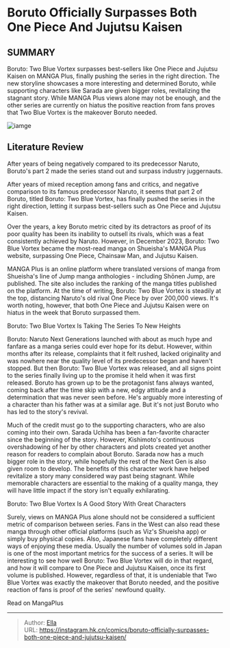 # Boruto Officially Surpasses Both One Piece And Jujutsu Kaisen


## SUMMARY 



  Boruto: Two Blue Vortex surpasses best-sellers like One Piece and Jujutsu Kaisen on MANGA Plus, finally pushing the series in the right direction.   The new storyline showcases a more interesting and determined Boruto, while supporting characters like Sarada are given bigger roles, revitalizing the stagnant story.   While MANGA Plus views alone may not be enough, and the other series are currently on hiatus the positive reaction from fans proves that Two Blue Vortex is the makeover Boruto needed.  

![iamge](https://static1.srcdn.com/wordpress/wp-content/uploads/2023/12/boruto-with-luffy-from-one-piece-and-yuji-from-jujutsu-kaisen.jpg)

## Literature Review

After years of being negatively compared to its predecessor Naruto, Boruto&#39;s part 2 made the series stand out and surpass industry juggernauts.




After years of mixed reception among fans and critics, and negative comparison to its famous predecessor Naruto, it seems that part 2 of Boruto, titled Boruto: Two Blue Vortex, has finally pushed the series in the right direction, letting it surpass best-sellers such as One Piece and Jujutsu Kaisen.




Over the years, a key Boruto metric cited by its detractors as proof of its poor quality has been its inability to outsell its rivals, which was a feat consistently achieved by Naruto. However, in December 2023, Boruto: Two Blue Vortex became the most-read manga on Shueisha&#39;s MANGA Plus website, surpassing One Piece, Chainsaw Man, and Jujutsu Kaisen.

          

MANGA Plus is an online platform where translated versions of manga from Shueisha&#39;s line of Jump manga anthologies - including Shōnen Jump, are published. The site also includes the ranking of the manga titles published on the platform. At the time of writing, Boruto: Two Blue Vortex is steadily at the top, distancing Naruto&#39;s old rival One Piece by over 200,000 views. It&#39;s worth noting, however, that both One Piece and Jujutsu Kaisen were on hiatus in the week that Boruto surpassed them.





 Boruto: Two Blue Vortex Is Taking The Series To New Heights 
         

Boruto: Naruto Next Generations launched with about as much hype and fanfare as a manga series could ever hope for its debut. However, within months after its release, complaints that it felt rushed, lacked originality and was nowhere near the quality level of its predecessor began and haven&#39;t stopped. But then Boruto: Two Blue Vortex was released, and all signs point to the series finally living up to the promise it held when it was first released. Boruto has grown up to be the protagonist fans always wanted, coming back after the time skip with a new, edgy attitude and a determination that was never seen before. He&#39;s arguably more interesting of a character than his father was at a similar age. But it&#39;s not just Boruto who has led to the story&#39;s revival.




Much of the credit must go to the supporting characters, who are also coming into their own. Sarada Uchiha has been a fan-favorite character since the beginning of the story. However, Kishimoto&#39;s continuous overshadowing of her by other characters and plots created yet another reason for readers to complain about Boruto. Sarada now has a much bigger role in the story, while hopefully the rest of the Next Gen is also given room to develop. The benefits of this character work have helped revitalize a story many considered way past being stagnant. While memorable characters are essential to the making of a quality manga, they will have little impact if the story isn&#39;t equally exhilarating.



 Boruto: Two Blue Vortex Is A Good Story With Great Characters 
          

Surely, views on MANGA Plus alone should not be considered a sufficient metric of comparison between series. Fans in the West can also read these manga through other official platforms (such as Viz&#39;s Shueisha app) or simply buy physical copies. Also, Japanese fans have completely different ways of enjoying these media. Usually the number of volumes sold in Japan is one of the most important metrics for the success of a series. It will be interesting to see how well Boruto: Two Blue Vortex will do in that regard, and how it will compare to One Piece and Jujutsu Kaisen, once its first volume is published. However, regardless of that, it is undeniable that Two Blue Vortex was exactly the makeover that Boruto needed, and the positive reaction of fans is proof of the series&#39; newfound quality.




Read on MangaPlus



---

> Author: [Ella](https://instagram.hk.cn/)  
> URL: https://instagram.hk.cn/comics/boruto-officially-surpasses-both-one-piece-and-jujutsu-kaisen/  

